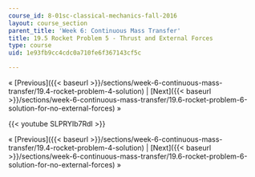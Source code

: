 ```yaml
---
course_id: 8-01sc-classical-mechanics-fall-2016
layout: course_section
parent_title: 'Week 6: Continuous Mass Transfer'
title: 19.5 Rocket Problem 5 - Thrust and External Forces
type: course
uid: 1e93fb9cc4cdc0a710fe6f367143cf5c

---
```


« [Previous]({{< baseurl >}}/sections/week-6-continuous-mass-transfer/19.4-rocket-problem-4-solution) | [Next]({{< baseurl >}}/sections/week-6-continuous-mass-transfer/19.6-rocket-problem-6-solution-for-no-external-forces) »

{{< youtube SLPRYIb7RdI >}}

« [Previous]({{< baseurl >}}/sections/week-6-continuous-mass-transfer/19.4-rocket-problem-4-solution) | [Next]({{< baseurl >}}/sections/week-6-continuous-mass-transfer/19.6-rocket-problem-6-solution-for-no-external-forces) »